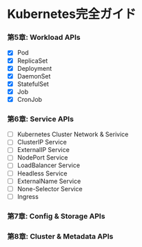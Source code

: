 # Kubernetes完全ガイド

### 第5章: Workload APIs
- [x] Pod
- [x] ReplicaSet
- [x] Deployment
- [x] DaemonSet
- [x] StatefulSet
- [x] Job
- [x] CronJob

### 第6章: Service APIs
- [ ] Kubernetes Cluster Network & Serivice
- [ ] ClusterIP Service
- [ ] ExternalIP Service
- [ ] NodePort Service
- [ ] LoadBalancer Service
- [ ] Headless Service
- [ ] ExternalName Service
- [ ] None-Selector Service
- [ ] Ingress

### 第7章: Config & Storage APIs


### 第8章: Cluster & Metadata APIs
